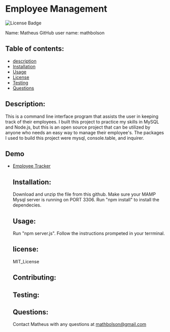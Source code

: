 # Employee Management
  ![License Badge](https://img.shields.io/static/v1?label=License&message=MIT_License&color=blue)
  
  Name: Matheus
  GitHub user name: mathbolson
    
  ## Table of contents:  
  * [description](#description)
  * [Installation](#Installation)
  * [Usage](#usage)
  * [License](#license)
  * [Testing](#testing)
  * [Questions](#questions)
  
  ## Description:
  This is a command line interface program that assists the user in keeping track of their employees. I built this project to practice my skills in MySQL and Node.js, but this is an open source project that can be utilized by anyone who needs an easy way to manage their employee's. The packages I used to build this project were mysql, console.table, and inquirer. 
  
## Demo

* [Employee Tracker](https://youtu.be/V1yqmsdMVzw)

  ## Installation:
  Download and unzip the file from this github. Make sure your MAMP Mysql server is running on PORT 3306. Run "npm install" to install the dependecies.
  ## Usage:
  Run "npm server.js". Follow the instructions prompeted in your terrminal.
  ## license:
  MIT_License
  
  ## Contributing:
  
  ## Testing:
  
  ## Questions:
  Contact Matheus with any questions at mathbolson@gmail.com
